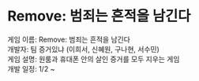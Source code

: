 # Remove: 범죄는 흔적을 남긴다
게임 이름: Remove: 범죄는 흔적을 남긴다<br/> 
개발자: 팀 증거있냐 (이희서, 신혜원, 구나현, 서수민)<br/> 
게임 설명: 원룸과 휴대폰 안의 살인 증거를 모두 지우는 게임<br/> 
개발 일정: 1/2 ~
